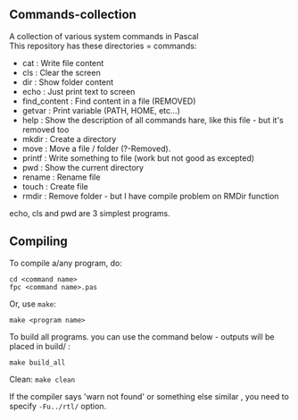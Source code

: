 ## Commands-collection
A collection of various system commands in Pascal <br>
This repository has these directories = commands:
* cat                 : Write file content
* cls                 : Clear the screen
* dir                 : Show folder content
* echo                : Just print text to screen
* find_content        : Find content in a file (REMOVED)
* getvar              : Print variable (PATH, HOME, etc...)
* help                : Show the description of all commands hare, like this file - but it's removed too
* mkdir               : Create a directory
* move                : Move a file / folder (?-Removed).
* printf              : Write something to file (work but not good as excepted)
* pwd                 : Show the current directory 
* rename              : Rename file
* touch               : Create file
* rmdir               : Remove folder - but I have compile problem on RMDir function

echo, cls and pwd are 3 simplest programs.

## Compiling
To compile a/any program, do:
```
cd <command name>
fpc <command name>.pas
```

Or, use ```make```:
```
make <program name>
```

To build all programs. you can use the command below - outputs will be placed in build/ :
```
make build_all
```

Clean: ```make clean```

If the compiler says 'warn not found' or something else similar , you need to specify ```-Fu../rtl/``` option.
